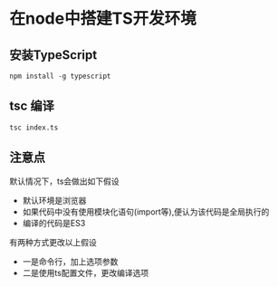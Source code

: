 # 在node中搭建TS开发环境   
## 安装TypeScript 
```npm install -g typescript```
## tsc 编译
```tsc index.ts```
## 注意点
默认情况下，ts会做出如下假设
- 默认环境是浏览器
- 如果代码中没有使用模块化语句(import等),便认为该代码是全局执行的
- 编译的代码是ES3

有两种方式更改以上假设
- 一是命令行，加上选项参数
- 二是使用ts配置文件，更改编译选项

